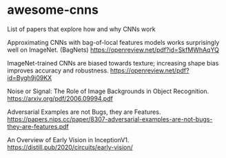 # awesome-cnns
List of papers that explore how and why CNNs work


Approximating CNNs with bag-of-local features models works surprisingly well on ImageNet. (BagNets) https://openreview.net/pdf?id=SkfMWhAqYQ

ImageNet-trained CNNs are biased towards texture; increasing shape bias improves accuracy and robustness. https://openreview.net/pdf?id=Bygh9j09KX

Noise or Signal: The Role of Image Backgrounds in Object Recognition. https://arxiv.org/pdf/2006.09994.pdf

Adversarial Examples are not Bugs, they are Features. https://papers.nips.cc/paper/8307-adversarial-examples-are-not-bugs-they-are-features.pdf

An Overview of Early Vision in InceptionV1. https://distill.pub/2020/circuits/early-vision/
